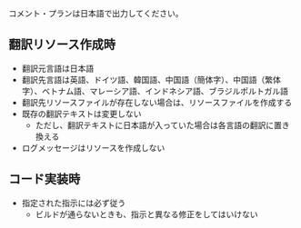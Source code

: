 ﻿コメント・プランは日本語で出力してください。

## 翻訳リソース作成時

* 翻訳元言語は日本語
* 翻訳先言語は英語、ドイツ語、韓国語、中国語（簡体字）、中国語（繁体字）、ベトナム語、マレーシア語、インドネシア語、ブラジルポルトガル語
* 翻訳先リソースファイルが存在しない場合は、リソースファイルを作成する
* 既存の翻訳テキストは変更しない
  * ただし、翻訳テキストに日本語が入っていた場合は各言語の翻訳に置き換える
* ログメッセージはリソースを作成しない

## コード実装時

* 指定された指示には必ず従う
  * ビルドが通らないときも、指示と異なる修正をしてはいけない


